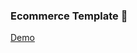 ### Ecommerce Template 👋
<a href="https://irenenjoki.github.io/jewellery-store/index.html">Demo</a>
